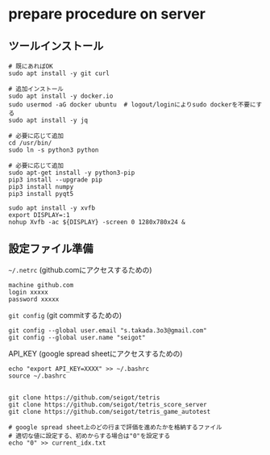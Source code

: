 # prepare procedure on server 

## ツールインストール

```
# 既にあればOK
sudo apt install -y git curl

# 追加インストール
sudo apt install -y docker.io
sudo usermod -aG docker ubuntu  # logout/loginによりsudo dockerを不要にする
sudo apt install -y jq

# 必要に応じて追加
cd /usr/bin/
sudo ln -s python3 python

# 必要に応じて追加
sudo apt-get install -y python3-pip
pip3 install --upgrade pip
pip3 install numpy
pip3 install pyqt5

sudo apt install -y xvfb
export DISPLAY=:1
nohup Xvfb -ac ${DISPLAY} -screen 0 1280x780x24 &
```

## 設定ファイル準備

`~/.netrc` (github.comにアクセスするための)

```
machine github.com
login xxxxx
password xxxxx
```

`git config` (git commitするための)

```
git config --global user.email "s.takada.3o3@gmail.com"
git config --global user.name "seigot"
```

API_KEY (google spread sheetにアクセスするための)

```
echo "export API_KEY=XXXX" >> ~/.bashrc
source ~/.bashrc
```

##

```
git clone https://github.com/seigot/tetris
git clone https://github.com/seigot/tetris_score_server
git clone https://github.com/seigot/tetris_game_autotest
```

```
# google spread sheet上のどの行まで評価を進めたかを格納するファイル
# 適切な値に設定する、初めからする場合は"0"を設定する
echo "0" >> current_idx.txt
```
